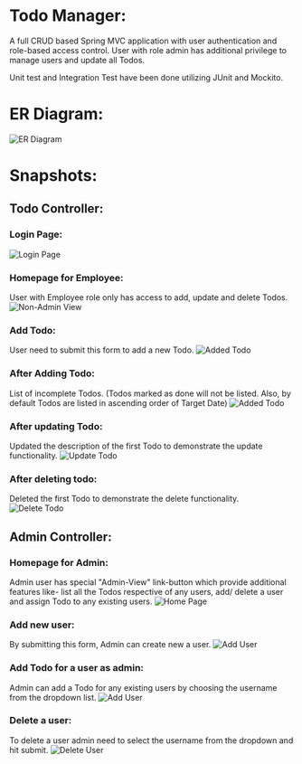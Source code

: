 # Todo Manager:

A full CRUD based Spring MVC application with user authentication and role-based
access control.
User with role admin has additional privilege to manage users and update all Todos.

Unit test and Integration Test have been done utilizing JUnit and Mockito.

# **ER Diagram:**

![**ER Diagram**](entity_relationship.png)

# Snapshots:

## **Todo Controller:**

### Login Page:

![**Login Page**](login_page.png)

### Homepage for Employee:

User with Employee role only has access to add, update and delete Todos.
![**Non-Admin View**](non_admin_view.png)

### Add Todo:

User need to submit this form to add a new Todo.
![**Added Todo**](add_todo_form.png)

### After Adding Todo:

List of incomplete Todos. (Todos marked as done will not be listed. Also,
by default Todos are listed in ascending order of Target Date)
![**Added Todo**](todo_home.png)

### After updating Todo:

Updated the description of the first Todo to demonstrate the update
functionality.
![**Update Todo**](updated_todo.png)

### After deleting todo:

Deleted the first Todo to demonstrate the delete functionality.
![**Delete Todo**](deleted_todo.png)

## Admin Controller:

### Homepage for Admin:

Admin user has special "Admin-View" link-button which provide additional
features
like- list all the Todos respective of any users, add/ delete a user
and assign Todo to any existing users.
![**Home Page**](add_todo_for_user.png)

### Add new user:

By submitting this form, Admin can create new a user.
![**Add User**](add_user.png)

### Add Todo for a user as admin:

Admin can add a Todo for any existing users by choosing the username from
the dropdown list.
![**Add User**](admin_add_todo_form.png)

### Delete a user:

To delete a user admin need to select the username from the dropdown and hit
submit.
![**Delete User**](delete_user.png)

